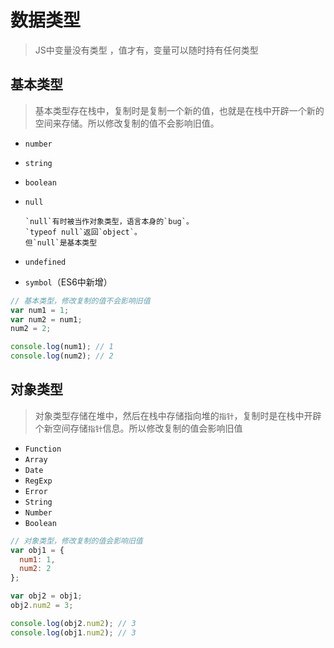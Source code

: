 # 数据类型
> JS中变量没有类型 ，值才有，变量可以随时持有任何类型

## 基本类型
> 基本类型存在栈中，复制时是复制一个新的值，也就是在栈中开辟一个新的空间来存储。所以修改复制的值不会影响旧值。

+ `number`
+ `string`
+ `boolean`
+ `null`
  
      `null`有时被当作对象类型，语言本身的`bug`。
      `typeof null`返回`object`。
      但`null`是基本类型
+ `undefined`
+ `symbol`（ES6中新增）

```javascript
// 基本类型，修改复制的值不会影响旧值
var num1 = 1;
var num2 = num1;
num2 = 2;

console.log(num1); // 1
console.log(num2); // 2
```

## 对象类型
> 对象类型存储在堆中，然后在栈中存储指向堆的`指针`，复制时是在栈中开辟个新空间存储`指针`信息。所以修改复制的值会影响旧值

+ `Function`
+ `Array`
+ `Date`
+ `RegExp`
+ `Error`
+ `String`
+ `Number`
+ `Boolean`

```javascript
// 对象类型，修改复制的值会影响旧值
var obj1 = {
  num1: 1,
  num2: 2
};

var obj2 = obj1;
obj2.num2 = 3;

console.log(obj2.num2); // 3
console.log(obj1.num2); // 3
```


